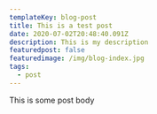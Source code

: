 ```yaml
---
templateKey: blog-post
title: This is a test post
date: 2020-07-02T20:48:40.091Z
description: This is my description
featuredpost: false
featuredimage: /img/blog-index.jpg
tags:
  - post
---
```

This is some post body